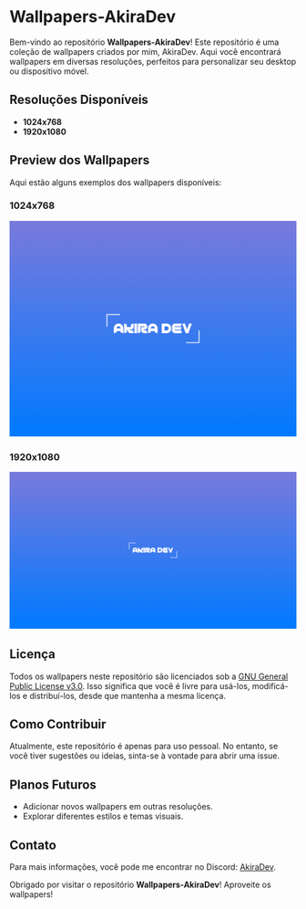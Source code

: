 # Wallpapers-AkiraDev

Bem-vindo ao repositório **Wallpapers-AkiraDev**! Este repositório é uma coleção de wallpapers criados por mim, AkiraDev. Aqui você encontrará wallpapers em diversas resoluções, perfeitos para personalizar seu desktop ou dispositivo móvel.

## Resoluções Disponíveis

- **1024x768**
- **1920x1080**

## Preview dos Wallpapers

Aqui estão alguns exemplos dos wallpapers disponíveis:

### 1024x768
![Preview 1024x768](wallpapers/Wallpapers1024x768/akiraBlue.png)

### 1920x1080
![Preview 1920x1080](wallpapers/Wallpapers1980x1080/akirablue.png)

## Licença

Todos os wallpapers neste repositório são licenciados sob a [GNU General Public License v3.0](LICENSE). Isso significa que você é livre para usá-los, modificá-los e distribuí-los, desde que mantenha a mesma licença.

## Como Contribuir

Atualmente, este repositório é apenas para uso pessoal. No entanto, se você tiver sugestões ou ideias, sinta-se à vontade para abrir uma issue.

## Planos Futuros

- Adicionar novos wallpapers em outras resoluções.
- Explorar diferentes estilos e temas visuais.

## Contato

Para mais informações, você pode me encontrar no Discord: [AkiraDev](https://discord.com/invite/BcHmshGDKt).

Obrigado por visitar o repositório **Wallpapers-AkiraDev**! Aproveite os wallpapers!